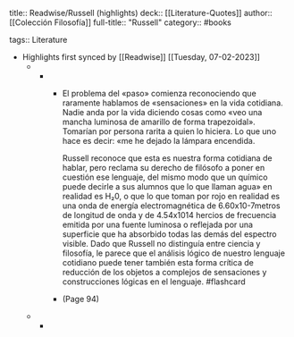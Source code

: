 title:: Readwise/Russell (highlights)
deck:: [[Literature-Quotes]]
author:: [[Colección Filosofía]]
full-title:: "Russell"
category:: #books

tags:: Literature

- Highlights first synced by [[Readwise]] [[Tuesday, 07-02-2023]]
	- -
		- El problema del «paso» comienza reconociendo que raramente hablamos de «sensaciones» en la vida cotidiana. Nadie anda por la vida diciendo cosas como «veo una mancha luminosa de amarillo de forma trapezoidal». Tomarían por persona rarita a quien lo hiciera. Lo que uno hace es decir: «me he dejado la lámpara encendida.
		  
		  Russell reconoce que esta es nuestra forma cotidiana de hablar, pero reclama su derecho de filósofo a poner en cuestión ese lenguaje, del mismo modo que un químico puede decirle a sus alumnos que lo que llaman agua» en realidad es H₂0, o que lo que toman por rojo en realidad es una onda de energía electromagnética de 6.60x10-7metros de longitud de onda y de 4.54x1014 hercios de frecuencia emitida por una fuente luminosa o reflejada por una superficie que ha absorbido todas las demás del espectro visible. Dado que Russell no distinguía entre ciencia y filosofía, le parece que el análisis lógico de nuestro lenguaje cotidiano puede tener también esta forma crítica de reducción de los objetos a complejos de sensaciones y construcciones lógicas en el lenguaje. #flashcard
		- (Page 94)
	- -